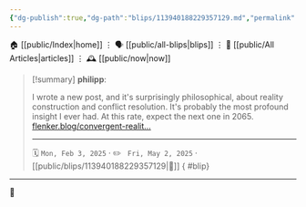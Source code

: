 ```yaml
---
{"dg-publish":true,"dg-path":"blips/113940188229357129.md","permalink":"/blips/113940188229357129/","title":"philipp on mastodon @ 2025-02-03"}
---
```



<div class="transclusion internal-embed is-loaded"><div class="markdown-embed">




🏠 [[public/Index\|home]]  ⋮ 🗣️ [[public/all-blips\|blips]] ⋮  📝 [[public/All Articles\|articles]]  ⋮ 🕰️ [[public/now\|now]]


</div></div>


> [!summary] **philipp**:
>
> I wrote a new post, and it's surprisingly philosophical, about reality construction and conflict resolution. It's probably the most profound insight I ever had. At this rate, expect the next one in 2065.
> [flenker.blog/convergent-realit…](https://flenker.blog/convergent-realities/)
> - - -
>
> 🗓️ <code>Mon, Feb 3, 2025</code>  · ✏️ <code> Fri, May 2, 2025</code>  · [[public/blips/113940188229357129\|🔗]]
{ #blip}


- - -

 👾
